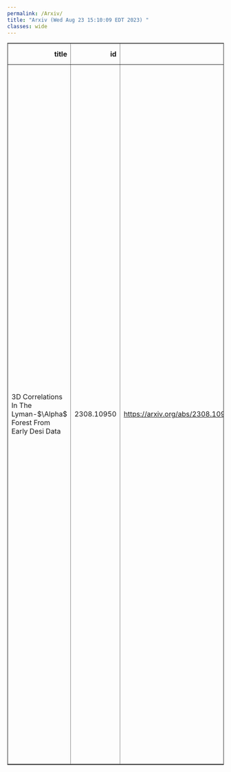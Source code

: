 ```yaml
---
permalink: /Arxiv/
title: "Arxiv (Wed Aug 23 15:10:09 EDT 2023) "
classes: wide
---
```

<table border="1" class="dataframe">
  <thead>
    <tr style="text-align: right;">
      <th>title</th>
      <th>id</th>
      <th>url</th>
      <th>authors</th>
      <th>Local Authors</th>
    </tr>
  </thead>
  <tbody>
    <tr>
      <td>3D Correlations In The Lyman-$\Alpha$ Forest From Early Desi Data</td>
      <td>2308.10950</td>
      <td><a href="https://arxiv.org/abs/2308.10950" target="_blank">https://arxiv.org/abs/2308.10950</a></td>
      <td>Calum Gordon, Andrei Cuceu, Jonás Chaves-Montero, Andreu Font-Ribera, Alma Xochitl González-Morales, J. Aguilar, S. Ahlen, E. Armengaud, S. Bailey, A. Bault, A. Brodzeller, D. Brooks, T. Claybaugh, R. De La Cruz, K. Dawson, P. Doel, J. E. Forero-Romero, S. Gontcho A Gontcho, J. Guy, H. K. Herrera-Alcantar, V. Iršič, N. G. Karaçaylı, D. Kirkby, M. Landriau, L. Le Guillou, M. E. Levi, A. De La Macorra, M. Manera, P. Martini, A. Meisner, R. Miquel, P. Montero-Camacho, A. Muñoz-Gutiérrez, L. Napolitano, J. Nie, G. Niz, N. Palanque-Delabrouille, W. J. Percival, M. Pieri, C. Poppett, F. Prada, I. Pérez-Ràfols, C. Ramírez-Pérez, C. Ravoux, M. Rezaie, A. J. Ross, G. Rossi, E. Sanchez, D. Schlegel, M. Schubnell, H. Seo, F. Sinigaglia, T. Tan, G. Tarlé, M. Walther, B. A. Weaver, C. Yèche, Z. Zhou, H. Zou</td>
      <td>Andrei Cuceu, Ashley Ross, Paul Martini</td>
    </tr>
  </tbody>
</table>